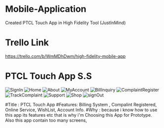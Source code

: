 # Mobile-Application
Created PTCL Touch App in High Fidelity Tool (JustInMind)
# Trello Link
https://trello.com/b/WmMDhDwm/high-fidelity-mobile-app

# PTCL Touch App S.S
![SignIn](https://user-images.githubusercontent.com/56793337/95056240-dd145a80-070d-11eb-9432-642b1f7d40aa.PNG)
![Home](https://user-images.githubusercontent.com/56793337/95056506-47c59600-070e-11eb-802f-c89614fea991.PNG)
![About](https://user-images.githubusercontent.com/56793337/95056527-4f853a80-070e-11eb-83e8-47bc26c1c5c3.PNG)
![MyAccount](https://user-images.githubusercontent.com/56793337/95056554-58760c00-070e-11eb-8354-97f48a7d35df.PNG)
![BillInquiry](https://user-images.githubusercontent.com/56793337/95056613-6a57af00-070e-11eb-9269-48af12b96ee3.PNG)
![ComplaintRegister](https://user-images.githubusercontent.com/56793337/95056656-780d3480-070e-11eb-950d-4fd646204542.PNG)
![TrackComplaint](https://user-images.githubusercontent.com/56793337/95056643-7479ad80-070e-11eb-9fad-54bc0bccd401.PNG)
![Support](https://user-images.githubusercontent.com/56793337/95056716-8ce9c800-070e-11eb-986e-4012af05b547.PNG)
![Shop](https://user-images.githubusercontent.com/56793337/95056665-7c395200-070e-11eb-8cfa-71f6a217c0a6.PNG)
![signOut](https://user-images.githubusercontent.com/56793337/95056676-7f344280-070e-11eb-922e-caee31af63ca.PNG)

#Title : PTCL Touch App
#Features: Billing System , Compalint Registered, Online Service, WishList, Account Info.
#Why : because i know how to use this app its features etc that is why i'm Choosing this App for Prototype. Also this app contain too many screens,










